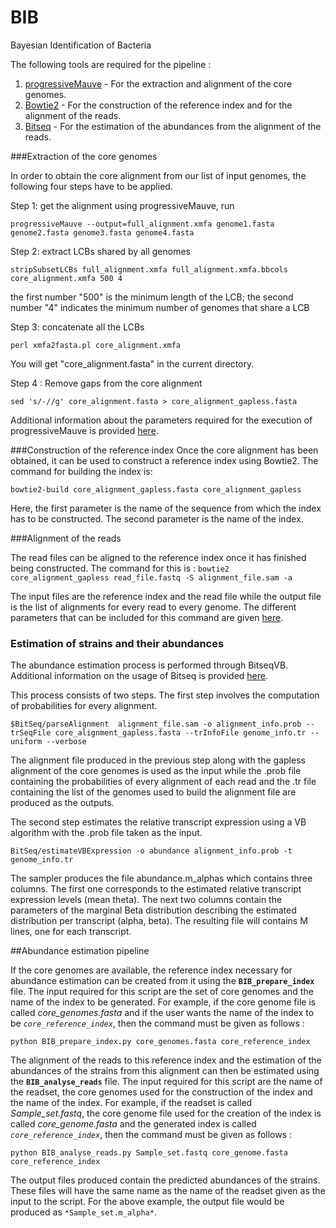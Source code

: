 # BIB
Bayesian Identification of Bacteria

The following tools are required for the pipeline :

1. [progressiveMauve](http://darlinglab.org/mauve/download.html) - For the extraction and alignment of the core genomes.
2. [Bowtie2](http://sourceforge.net/projects/bowtie-bio/files/bowtie2/2.2.6/) - For the construction of the reference index and for the alignment of the reads.
3. [Bitseq](https://github.com/BitSeq/BitSeq) - For the estimation of the abundances from the alignment of the reads.


###Extraction of the core genomes

In order to obtain the core alignment from our list of input genomes, the following four steps have to be applied.

Step 1: get the alignment using progressiveMauve, run

``progressiveMauve --output=full_alignment.xmfa genome1.fasta genome2.fasta genome3.fasta genome4.fasta``

Step 2: extract LCBs shared by all genomes

``stripSubsetLCBs full_alignment.xmfa full_alignment.xmfa.bbcols core_alignment.xmfa 500 4``

the first number "500" is the minimum length of the LCB; the second number "4" indicates the minimum number of genomes that share a LCB

Step 3: concatenate all the LCBs

``perl xmfa2fasta.pl core_alignment.xmfa``

You will get "core_alignment.fasta" in the current directory.

Step 4 : Remove gaps from the core alignment

``sed 's/-//g' core_alignment.fasta > core_alignment_gapless.fasta``

Additional information about the parameters required for the execution of progressiveMauve is provided [here](http://darlinglab.org/mauve/user-guide/progressivemauve.html).

###Construction of the reference index
Once the core alignment has been obtained, it can be used to construct a reference index using Bowtie2.
The command for building the index is:

``bowtie2-build core_alignment_gapless.fasta core_alignment_gapless``

Here, the first parameter is the name of the sequence from which the index has to be constructed. The second parameter is the name of the index. 

###Alignment of the reads

The read files can be aligned to the reference index once it has finished being constructed. The command for this is :
``bowtie2 core_alignment_gapless read_file.fastq -S alignment_file.sam -a ``

The input files are the reference index and the read file while the output file is the list of alignments for every read to every genome. The different parameters that can be included for this command are given [here](http://bowtie-bio.sourceforge.net/bowtie2/manual.shtml#the-bowtie2-aligner).

### Estimation of strains and their abundances

The abundance estimation process is performed through BitseqVB. Additional information on the usage of Bitseq is provided [here](http://bitseq.github.io/).

This process consists of two steps. The first step involves the computation of probabilities for every alignment.

``$BitSeq/parseAlignment  alignment_file.sam -o alignment_info.prob --trSeqFile core_alignment_gapless.fasta --trInfoFile genome_info.tr --uniform --verbose``

The alignment file produced in the previous step along with the gapless alignment of the core genomes is used as the input while the .prob file containing the probabilities of every alignment of each read and the .tr file containing the list of the genomes used to build the alignment file are produced as the outputs.

The second step estimates the relative transcript expression using a VB algorithm with the .prob file taken as the input.

``BitSeq/estimateVBExpression -o abundance alignment_info.prob -t genome_info.tr``

The sampler produces the file abundance.m_alphas which contains three columns. The first one corresponds to the estimated relative transcript expression levels (mean theta). The next two columns contain the parameters of the marginal Beta distribution describing the estimated distribution per transcript (alpha, beta). The resulting file will contains M lines, one for each transcript.

##Abundance estimation pipeline

If the core genomes are available, the reference index necessary for abundance estimation can be created from it using the **`BIB_prepare_index`** file. The input required for this script are the set of core genomes and the name of the index to be generated.  For example, if the core genome file is called *core_genomes.fasta* and if the user wants the name of the index to be *`core_reference_index`*, then the command must be given as follows :

``python BIB_prepare_index.py core_genomes.fasta core_reference_index``

The alignment of the reads to this reference index and the estimation of the abundances of the strains from this alignment can then be estimated using the **`BIB_analyse_reads`** file. The input required for this script are the name of the readset, the core genomes used for the construction of the index and the name of the index. For example, if the readset is called *Sample_set.fastq*, the core genome file used for the creation of the index is called *core_genome.fasta* and the generated index is called *`core_reference_index`*, then the command must be given as follows :

``python BIB_analyse_reads.py Sample_set.fastq core_genome.fasta core_reference_index``

The output files produced contain the predicted abundances of the strains. These files will have the same name as the name of the readset given as the input to the script. For the above example, the output file would be produced as `*Sample_set.m_alpha*`.




